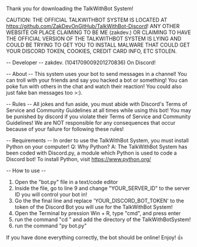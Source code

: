 Thank you for downloading the TalkWithBot System!

CAUTION: THE OFFICIAL TALKWITHBOT SYSTEM IS LOCATED AT https://github.com/ZakDevOnGitHub/TalkWithBot-Discord! ANY OTHER WEBSITE OR PLACE CLAIMING TO BE ME (zakdev.) OR CLAIMING TO HAVE THE
OFFICIAL VERSION OF THE TALKWITHBOT SYSTEM IS LYING AND COULD BE TRYING TO GET YOU TO INSTALL MALWARE THAT COULD GET YOUR DISCORD
TOKEN, COOKIES, CREDIT CARD INFO, ETC STOLEN.

-- Developer --
zakdev. (1041709009201270836) On Discord!

-- About --
This system uses your bot to send messages in a channel!
You can troll with your friends and say you hacked a bot or something!
You can poke fun with others in the chat and watch their reaction!
You could also just fake ban messages too >:).

-- Rules --
All jokes and fun aside, you must abide with Discord's Terms of Service and Community Guidelines
at all times while using this bot! You may be punished by discord if you violate their Terms of Service and Community Guidelines!
We are NOT responsible for any consequences that occur because of your failure for following these rules!

-- Requirements --
In order to use the TalkWithBot System, you must install Python on your computer!
Q: Why Python?
A: The TalkWithBot System has been coded with Discord.py, a module which Python is used to code a Discord bot!
To install Python, visit https://www.python.org/

-- How to use --
1. Open the "bot.py" file in a text/code editor
2. Inside the file, go to line 9 and change "YOUR_SERVER_ID" to the server ID you will control your bot in!
3. Go the the final line and replace 'YOUR_DISCORD_BOT_TOKEN' to the token of the Discord Bot you will use for the TalkWithBot System!
4. Open the Terminal by pression Win + R, type "cmd", and press enter
5. run the command "cd " and add the directory of the TalkWithBotSystem!
6. run the command "py bot.py"

If you have done everything correctly, the bot should be online! Enjoy! 👍
